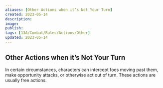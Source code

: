 ```yaml
---
aliases: [Other Actions when it’s Not Your Turn]
created: 2023-05-14
description: 
image: 
publish: 
tags: [13A/Combat/Rules/Actions/Other]
updated: 2023-05-14
---
```


## Other Actions when it’s Not Your Turn

In certain circumstances, characters can intercept foes moving past them, make opportunity attacks, or otherwise act out of turn. These actions are usually free actions.